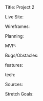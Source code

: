 Title: Project 2

Live Site:

Wireframes:

Planning:



MVP:

Bugs/Obstacles:


features:

tech:


Sources:


Stretch Goals: